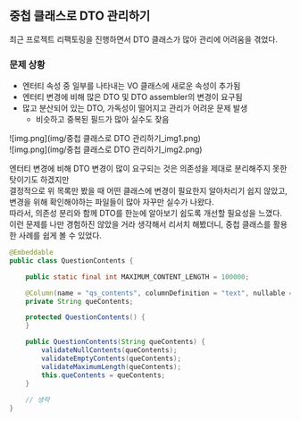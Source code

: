 ## 중첩 클래스로 DTO 관리하기

최근 프로젝트 리팩토링을 진행하면서 DTO 클래스가 많아 관리에 어려움을 겪었다.  

### 문제 상황
- 엔터티 속성 중 일부를 나타내는 VO 클래스에 새로운 속성이 추가됨
- 엔터티 변경에 비해 많은 DTO 및 DTO assembler의 변경이 요구됨
- 많고 분산되어 있는 DTO, 가독성이 떨어지고 관리가 어려운 문제 발생
  - 비슷하고 중복된 필드가 많아 실수도 잦음
  
  
![img.png](img/중첩 클래스로 DTO 관리하기_img1.png)  
![img.png](img/중첩 클래스로 DTO 관리하기_img2.png)  
  
  
엔터티 변경에 비해 DTO 변경이 많이 요구되는 것은 의존성을 제대로 분리해주지 못한 탓이기도 하겠지만  
결정적으로 위 목록만 봤을 때 어떤 클래스에 변경이 필요한지 알아차리기 쉽지 않았고, 변경을 위해 확인해야하는 파일들이 많아 자꾸만 실수가 나왔다.  
따라서, 의존성 분리와 함께 DTO를 한눈에 알아보기 쉽도록 개선할 필요성을 느꼈다.  
이런 문제를 나만 경험하진 않았을 거라 생각해서 리서치 해봤더니, 중첩 클래스를 활용한 사례를 쉽게 볼 수 있었다.  
  
[//]: # (특히 VO 클래스 @Embeddable를 붙여 엔터티 속성 일부를 나타낼 때, `Question` 엔터티에 필드를 새롭게 추가해야하는 상황이 생겼다.  )

[//]: # (기존에는 질문의 내용을 `questionContents` 필드 하나로 표현했다면, `questionGeneral`, `questionError`, `questionCode` 로 좀 더 세분화해서 관리하려는 의도였다.  )

[//]: # (해당 필드는 VO 클래스를 통해 Embed 되어있는 상태였는데,   )

```java
@Embeddable
public class QuestionContents {

    public static final int MAXIMUM_CONTENT_LENGTH = 100000;

    @Column(name = "qs_contents", columnDefinition = "text", nullable = false)
    private String queContents;

    protected QuestionContents() {
    }

    public QuestionContents(String queContents) {
        validateNullContents(queContents);
        validateEmptyContents(queContents);
        validateMaximumLength(queContents);
        this.queContents = queContents;
    }
    
    // 생략
}

```
